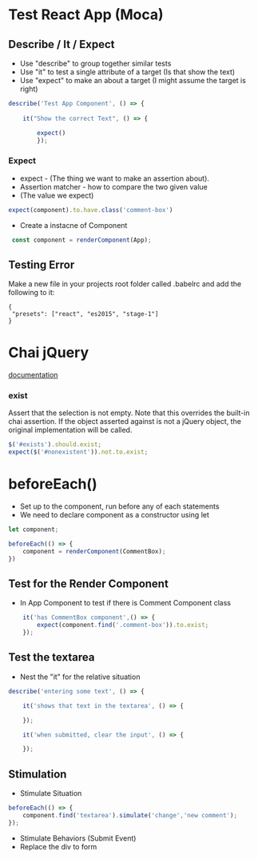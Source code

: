 # Test React App (Moca)

## Describe / It / Expect
- Use "describe" to group together similar tests
- Use "it" to test a single attribute of a target (Is that show the text)
- Use "expect" to make an 
 about a target (I might assume the target is right)

```js
describe('Test App Component', () => {
 
    it("Show the correct Text", () => {

        expect()
		});
```

### Expect
- expect - (The thing we want to make an assertion about).
- Assertion matcher - how to compare the two given value 
- (The value we expect)

```js
expect(component).to.have.class('comment-box')
```
- Create a instacne of Component
```js
 const component = renderComponent(App);
```

## Testing Error 
Make a new file in your projects root folder called .babelrc and add the following to it:
```
{
 "presets": ["react", "es2015", "stage-1"]
}
```

# Chai jQuery
[documentation](https://github.com/chaijs/chai-jquery)

### exist
Assert that the selection is not empty. Note that this overrides the built-in chai assertion. If the object asserted against is not a jQuery object, the original implementation will be called.

```js
$('#exists').should.exist;
expect($('#nonexistent')).not.to.exist;
```


# beforeEach()
- Set up to the component, run before any of each statements
- We need to declare component as a constructor using let
```js
let component;

beforeEach(() => {
    component = renderComponent(CommentBox);
})
```

## Test for the Render Component
- In App Component to test if there is Comment Component class
```js
    it('has CommentBox component',() => {
        expect(component.find('.comment-box')).to.exist;
    });
```

## Test the textarea
- Nest the "it" for the relative situation

```js
describe('entering some text', () => {

    it('shows that text in the textarea', () => {

    });

    it('when submitted, clear the input', () => {

    });
```

## Stimulation
- Stimulate Situation
```js
beforeEach(() => {
    component.find('textarea').simulate('change','new comment');
});
```
- Stimulate Behaviors (Submit Event)
- Replace the div to form
```js

```